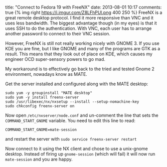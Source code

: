 title: "Connect to Fedora 19 with FreeNX"
date: 2013-08-01 10:17
comments: true
{% img right https://i.imgur.com/Z8LFhPUl.png 400 250 %} FreeNX is a great remote desktop protocol. I find it more responsive than VNC and it uses less bandwidth. The biggest advantage though (in my eyes) is that it uses SSH to do the authentication. With VNC, each user has to arrange another password to connect to their VNC session.
<!-- more -->

However, FreeNX is still not really working nicely with GNOME 3. If you use KDE you are fine, but I like GNOME and many of the programs are GTK as a result. This means that they look out of place on KDE, which causes my engineer OCD super-sensory powers to go mad.

My workaround is to effectively go back to the tried and tested Gnome 2 environment, nowadays know as MATE.

Get the server installed and configured along with the MATE desktop:

```
sudo yum -y groupinstall "MATE desktop"
sudo yum -y install freenx-server
sudo /usr/libexec/nx/nxsetup --install --setup-nomachine-key
sudo chkconfig freenx-server on
```

Now open `/etc/nxserver/node.conf` and un-comment the line that sets the `COMMAND_START_GNOME` variable. You need to edit this line to read:

```
COMMAND_START_GNOME=mate-session
```

and restart the server with `sudo service freenx-server restart`

Now connect to it using the NX client and chose to use a unix-gnome desktop. Instead of firing up `gnome-session` (which will fail) it will now run `mate-session` and you are happy. 
